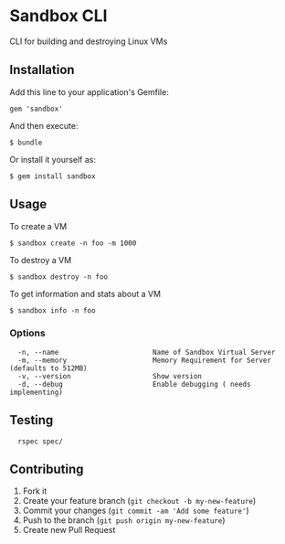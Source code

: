 # Sandbox CLI

CLI for building and destroying Linux VMs

## Installation

Add this line to your application's Gemfile:

    gem 'sandbox'

And then execute:

    $ bundle

Or install it yourself as:

    $ gem install sandbox

## Usage

To create a VM

```
$ sandbox create -n foo -m 1000
```

To destroy a VM

```
$ sandbox destroy -n foo
```

To get information and stats about a VM

```
$ sandbox info -n foo
```

### Options
```
  -n, --name                       Name of Sandbox Virtual Server
  -m, --memory                     Memory Requirement for Server (defaults to 512MB)
  -v, --version                    Show version
  -d, --debug                      Enable debugging ( needs implementing)
```

## Testing

```
  rspec spec/
```

## Contributing

1. Fork it
2. Create your feature branch (`git checkout -b my-new-feature`)
3. Commit your changes (`git commit -am 'Add some feature'`)
4. Push to the branch (`git push origin my-new-feature`)
5. Create new Pull Request



